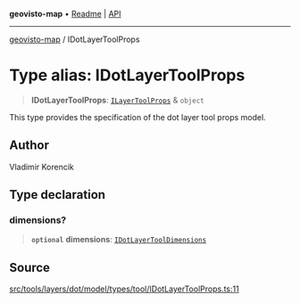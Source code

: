 **geovisto-map** • [Readme](../README.md) \| [API](../globals.md)

***

[geovisto-map](../README.md) / IDotLayerToolProps

# Type alias: IDotLayerToolProps

> **IDotLayerToolProps**: [`ILayerToolProps`](ILayerToolProps.md) & `object`

This type provides the specification of the dot layer tool props model.

## Author

Vladimir Korencik

## Type declaration

### dimensions?

> **`optional`** **dimensions**: [`IDotLayerToolDimensions`](IDotLayerToolDimensions.md)

## Source

[src/tools/layers/dot/model/types/tool/IDotLayerToolProps.ts:11](https://github.com/geovisto/geovisto-map/blob/e22d774889dbc28cc1ec62933ecf6bab6690f172/src/tools/layers/dot/model/types/tool/IDotLayerToolProps.ts#L11)
